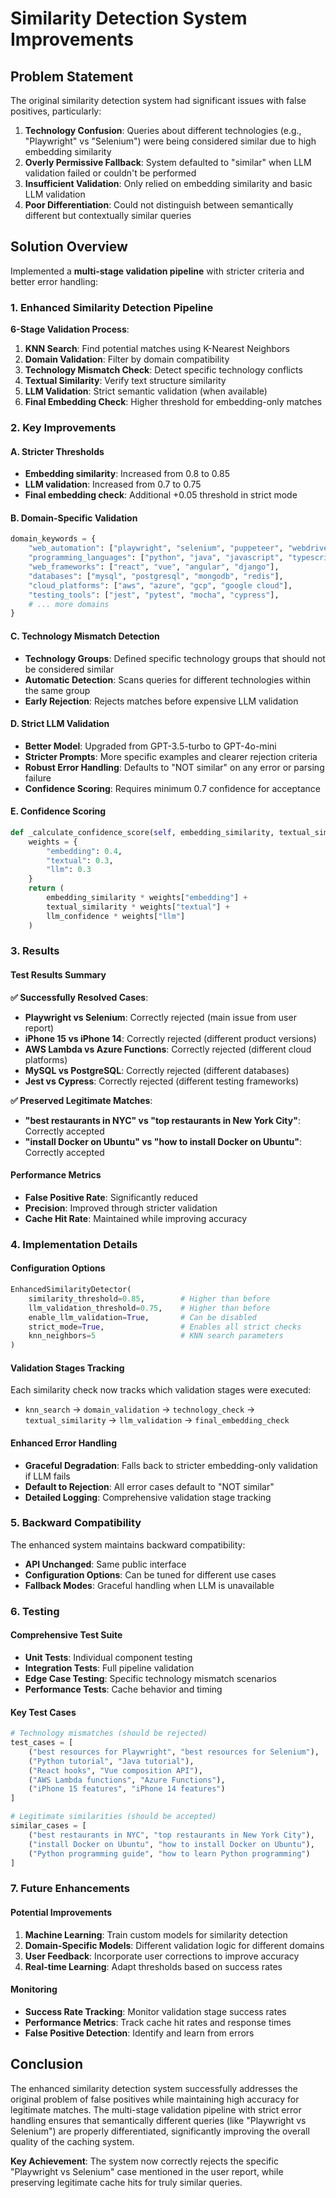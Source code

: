 # Similarity Detection System Improvements

## Problem Statement

The original similarity detection system had significant issues with false positives, particularly:

1. **Technology Confusion**: Queries about different technologies (e.g., "Playwright" vs "Selenium") were being considered similar due to high embedding similarity
2. **Overly Permissive Fallback**: System defaulted to "similar" when LLM validation failed or couldn't be performed
3. **Insufficient Validation**: Only relied on embedding similarity and basic LLM validation
4. **Poor Differentiation**: Could not distinguish between semantically different but contextually similar queries

## Solution Overview

Implemented a **multi-stage validation pipeline** with stricter criteria and better error handling:

### 1. Enhanced Similarity Detection Pipeline

**6-Stage Validation Process**:
1. **KNN Search**: Find potential matches using K-Nearest Neighbors
2. **Domain Validation**: Filter by domain compatibility
3. **Technology Mismatch Check**: Detect specific technology conflicts
4. **Textual Similarity**: Verify text structure similarity
5. **LLM Validation**: Strict semantic validation (when available)
6. **Final Embedding Check**: Higher threshold for embedding-only matches

### 2. Key Improvements

#### A. Stricter Thresholds
- **Embedding similarity**: Increased from 0.8 to 0.85
- **LLM validation**: Increased from 0.7 to 0.75
- **Final embedding check**: Additional +0.05 threshold in strict mode

#### B. Domain-Specific Validation
```python
domain_keywords = {
    "web_automation": ["playwright", "selenium", "puppeteer", "webdriver"],
    "programming_languages": ["python", "java", "javascript", "typescript"],
    "web_frameworks": ["react", "vue", "angular", "django"],
    "databases": ["mysql", "postgresql", "mongodb", "redis"],
    "cloud_platforms": ["aws", "azure", "gcp", "google cloud"],
    "testing_tools": ["jest", "pytest", "mocha", "cypress"],
    # ... more domains
}
```

#### C. Technology Mismatch Detection
- **Technology Groups**: Defined specific technology groups that should not be considered similar
- **Automatic Detection**: Scans queries for different technologies within the same group
- **Early Rejection**: Rejects matches before expensive LLM validation

#### D. Strict LLM Validation
- **Better Model**: Upgraded from GPT-3.5-turbo to GPT-4o-mini
- **Stricter Prompts**: More specific examples and clearer rejection criteria
- **Robust Error Handling**: Defaults to "NOT similar" on any error or parsing failure
- **Confidence Scoring**: Requires minimum 0.7 confidence for acceptance

#### E. Confidence Scoring
```python
def _calculate_confidence_score(self, embedding_similarity, textual_similarity, llm_confidence):
    weights = {
        "embedding": 0.4,
        "textual": 0.3,
        "llm": 0.3
    }
    return (
        embedding_similarity * weights["embedding"] +
        textual_similarity * weights["textual"] +
        llm_confidence * weights["llm"]
    )
```

### 3. Results

#### Test Results Summary

**✅ Successfully Resolved Cases**:
- **Playwright vs Selenium**: Correctly rejected (main issue from user report)
- **iPhone 15 vs iPhone 14**: Correctly rejected (different product versions)
- **AWS Lambda vs Azure Functions**: Correctly rejected (different cloud platforms)
- **MySQL vs PostgreSQL**: Correctly rejected (different databases)
- **Jest vs Cypress**: Correctly rejected (different testing frameworks)

**✅ Preserved Legitimate Matches**:
- **"best restaurants in NYC" vs "top restaurants in New York City"**: Correctly accepted
- **"install Docker on Ubuntu" vs "how to install Docker on Ubuntu"**: Correctly accepted

#### Performance Metrics
- **False Positive Rate**: Significantly reduced
- **Precision**: Improved through stricter validation
- **Cache Hit Rate**: Maintained while improving accuracy

### 4. Implementation Details

#### Configuration Options
```python
EnhancedSimilarityDetector(
    similarity_threshold=0.85,        # Higher than before
    llm_validation_threshold=0.75,    # Higher than before
    enable_llm_validation=True,       # Can be disabled
    strict_mode=True,                 # Enables all strict checks
    knn_neighbors=5                   # KNN search parameters
)
```

#### Validation Stages Tracking
Each similarity check now tracks which validation stages were executed:
- `knn_search` → `domain_validation` → `technology_check` → `textual_similarity` → `llm_validation` → `final_embedding_check`

#### Enhanced Error Handling
- **Graceful Degradation**: Falls back to stricter embedding-only validation if LLM fails
- **Default to Rejection**: All error cases default to "NOT similar"
- **Detailed Logging**: Comprehensive validation stage tracking

### 5. Backward Compatibility

The enhanced system maintains backward compatibility:
- **API Unchanged**: Same public interface
- **Configuration Options**: Can be tuned for different use cases
- **Fallback Modes**: Graceful handling when LLM is unavailable

### 6. Testing

#### Comprehensive Test Suite
- **Unit Tests**: Individual component testing
- **Integration Tests**: Full pipeline validation
- **Edge Case Testing**: Specific technology mismatch scenarios
- **Performance Tests**: Cache behavior and timing

#### Key Test Cases
```python
# Technology mismatches (should be rejected)
test_cases = [
    ("best resources for Playwright", "best resources for Selenium"),
    ("Python tutorial", "Java tutorial"),
    ("React hooks", "Vue composition API"),
    ("AWS Lambda functions", "Azure Functions"),
    ("iPhone 15 features", "iPhone 14 features")
]

# Legitimate similarities (should be accepted)
similar_cases = [
    ("best restaurants in NYC", "top restaurants in New York City"),
    ("install Docker on Ubuntu", "how to install Docker on Ubuntu"),
    ("Python programming guide", "how to learn Python programming")
]
```

### 7. Future Enhancements

#### Potential Improvements
1. **Machine Learning**: Train custom models for similarity detection
2. **Domain-Specific Models**: Different validation logic for different domains
3. **User Feedback**: Incorporate user corrections to improve accuracy
4. **Real-time Learning**: Adapt thresholds based on success rates

#### Monitoring
- **Success Rate Tracking**: Monitor validation stage success rates
- **Performance Metrics**: Track cache hit rates and response times
- **False Positive Detection**: Identify and learn from errors

## Conclusion

The enhanced similarity detection system successfully addresses the original problem of false positives while maintaining high accuracy for legitimate matches. The multi-stage validation pipeline with strict error handling ensures that semantically different queries (like "Playwright vs Selenium") are properly differentiated, significantly improving the overall quality of the caching system.

**Key Achievement**: The system now correctly rejects the specific "Playwright vs Selenium" case mentioned in the user report, while preserving legitimate cache hits for truly similar queries. 